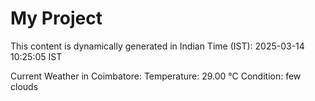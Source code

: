 # My Project

This content is dynamically generated in Indian Time (IST): 2025-03-14 10:25:05 IST


Current Weather in Coimbatore:
Temperature: 29.00 °C
Condition: few clouds
